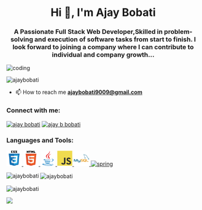 
<h1 align="center">Hi 👋, I'm Ajay Bobati</h1>
<h3 align="center">A Passionate Full Stack Web Developer,Skilled in problem-solving and execution of software tasks from start to finish. I look forward to joining a company where I can contribute to individual and company growth...</h3>

<img aligh="right" alt="coding" width="400" src="https://user-images.githubusercontent.com/55389276/140866485-8fb1c876-9a8f-4d6a-98dc-08c4981eaf70.gif">



<p align="left"> <img src="https://komarev.com/ghpvc/?username=ajaybobati&label=Profile%20views&color=0e75b6&style=flat" alt="ajaybobati" /> </p>


- 📫 How to reach me **ajaybobati9009@gmail.com**

<h3 align="left">Connect with me:</h3>
<p align="left">
<a href="https://linkedin.com/in/ajay bobati" target="blank"><img align="center" src="https://raw.githubusercontent.com/rahuldkjain/github-profile-readme-generator/master/src/images/icons/Social/linked-in-alt.svg" alt="ajay bobati" height="30" width="40" /></a>
<a href="https://www.leetcode.com/ajay b bobati" target="blank"><img align="center" src="https://raw.githubusercontent.com/rahuldkjain/github-profile-readme-generator/master/src/images/icons/Social/leet-code.svg" alt="ajay b bobati" height="30" width="40" /></a>
</p>

<h3 align="left">Languages and Tools:</h3>
<p align="left"> <a href="https://www.w3schools.com/css/" target="_blank" rel="noreferrer"> <img src="https://raw.githubusercontent.com/devicons/devicon/master/icons/css3/css3-original-wordmark.svg" alt="css3" width="40" height="40"/> </a> <a href="https://www.w3.org/html/" target="_blank" rel="noreferrer"> <img src="https://raw.githubusercontent.com/devicons/devicon/master/icons/html5/html5-original-wordmark.svg" alt="html5" width="40" height="40"/> </a> <a href="https://www.java.com" target="_blank" rel="noreferrer"> <img src="https://raw.githubusercontent.com/devicons/devicon/master/icons/java/java-original.svg" alt="java" width="40" height="40"/> </a> <a href="https://developer.mozilla.org/en-US/docs/Web/JavaScript" target="_blank" rel="noreferrer"> <img src="https://raw.githubusercontent.com/devicons/devicon/master/icons/javascript/javascript-original.svg" alt="javascript" width="40" height="40"/> </a> <a href="https://www.mysql.com/" target="_blank" rel="noreferrer"> <img src="https://raw.githubusercontent.com/devicons/devicon/master/icons/mysql/mysql-original-wordmark.svg" alt="mysql" width="40" height="40"/> </a> <a href="https://spring.io/" target="_blank" rel="noreferrer"> <img src="https://www.vectorlogo.zone/logos/springio/springio-icon.svg" alt="spring" width="40" height="40"/> </a> </p>

<p><img align="left" src="https://github-readme-stats.vercel.app/api/top-langs?username=ajaybobati&show_icons=true&locale=en&layout=compact" alt="ajaybobati" /></p>

<p>&nbsp;<img align="center" src="https://github-readme-stats.vercel.app/api?username=ajaybobati&show_icons=true&locale=en" alt="ajaybobati" /></p>

<p><img align="center" src="https://github-readme-streak-stats.herokuapp.com/?user=ajaybobati&" alt="ajaybobati" /></p>

![](https://leetcard.jacoblin.cool/ajaybobati9009?ext=heatmap)

